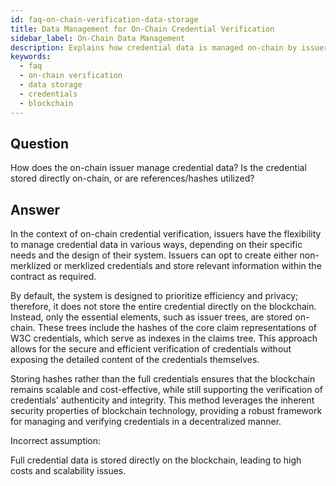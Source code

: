```yaml
---
id: faq-on-chain-verification-data-storage
title: Data Management for On-Chain Credential Verification
sidebar_label: On-Chain Data Management
description: Explains how credential data is managed on-chain by issuers, including the use of non-merklized/merklized credentials and storage practices.
keywords:
  - faq
  - on-chain verification
  - data storage
  - credentials
  - blockchain
---
```


## Question

How does the on-chain issuer manage credential data? Is the credential stored directly on-chain, or are references/hashes utilized?

## Answer

In the context of on-chain credential verification, issuers have the flexibility to manage credential data in various ways, depending on their specific needs and the design of their system. Issuers can opt to create either non-merklized or merklized credentials and store relevant information within the contract as required.

By default, the system is designed to prioritize efficiency and privacy; therefore, it does not store the entire credential directly on the blockchain. Instead, only the essential elements, such as issuer trees, are stored on-chain. These trees include the hashes of the core claim representations of W3C credentials, which serve as indexes in the claims tree. This approach allows for the secure and efficient verification of credentials without exposing the detailed content of the credentials themselves.

Storing hashes rather than the full credentials ensures that the blockchain remains scalable and cost-effective, while still supporting the verification of credentials' authenticity and integrity. This method leverages the inherent security properties of blockchain technology, providing a robust framework for managing and verifying credentials in a decentralized manner.

<div className="hidden">
Incorrect assumption:

Full credential data is stored directly on the blockchain, leading to high costs and scalability issues.
</div>
